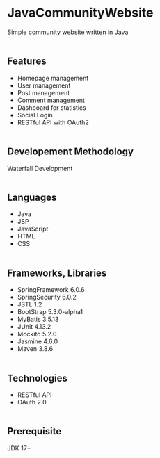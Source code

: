 # JavaCommunityWebsite

Simple community website written in Java
<br><br>

## Features
* Homepage management
* User management
* Post management
* Comment management
* Dashboard for statistics
* Social Login
* RESTful API with OAuth2
<br><br>

## Developement Methodology
Waterfall Development
<br><br>

## Languages
* Java
* JSP
* JavaScript
* HTML
* CSS
<br><br>

## Frameworks, Libraries
* SpringFramework 6.0.6
* SpringSecurity 6.0.2
* JSTL 1.2
* BootStrap 5.3.0-alpha1
* MyBatis 3.5.13
* JUnit 4.13.2
* Mockito 5.2.0
* Jasmine 4.6.0
* Maven 3.8.6
<br><br>

## Technologies
* RESTful API
* OAuth 2.0
<br><br>

## Prerequisite
JDK 17+
<br><br>
